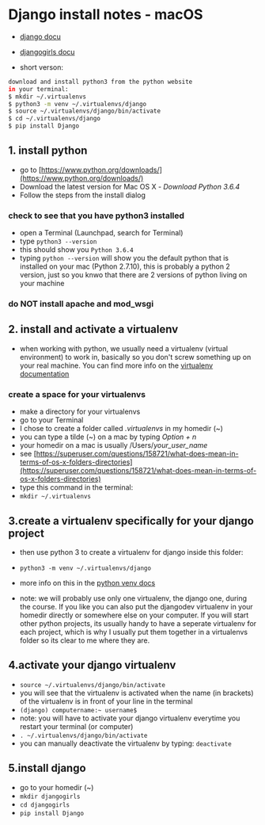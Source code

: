 # Django install notes - macOS

* [django docu](https://docs.djangoproject.com/en/2.0/topics/install/)
* [djangogirls docu](https://tutorial.djangogirls.org/en/installation/)

* short verson:

~~~bash
download and install python3 from the python website
in your terminal:
$ mkdir ~/.virtualenvs
$ python3 -m venv ~/.virtualenvs/django 
$ source ~/.virtualenvs/django/bin/activate
$ cd ~/.virtualenvs/django
$ pip install Django
~~~

## 1. install python

* go to [https://www.python.org/downloads/](https://www.python.org/downloads/)
* Download the latest version for Mac OS X - *Download Python 3.6.4*
* Follow the steps from the install dialog

### check to see that you have python3 installed

* open a Terminal (Launchpad, search for Terminal)
* type `python3 --version`
* this should show you `Python 3.6.4`
* typing `python --version` will show you the default python that is installed on your mac (Python 2.7.10), this is probably a python 2 version, just so you knwo that there are 2 versions of python living on your machine

### do NOT install apache and mod_wsgi

## 2. install and activate a virtualenv

* when working with python, we usually need a virtualenv (virtual environment) to work in, basically so you don't screw something up on your real machine. You can find more info on the [virtualenv documentation](https://virtualenv.pypa.io/en/stable) 

### create a space for your virtualenvs
* make a directory for your virtualenvs
* go to your Terminal
* I chose to create a folder called *.virtualenvs* in my homedir (~)
 * you can type a tilde (~) on a mac by typing *Option + n* 
 * your homedir on a mac is usually /Users/*your_user_name*
 * see [https://superuser.com/questions/158721/what-does-mean-in-terms-of-os-x-folders-directories](https://superuser.com/questions/158721/what-does-mean-in-terms-of-os-x-folders-directories) 
* type this command in the terminal: 
* `mkdir ~/.virtualenvs`

## 3.create a virtualenv specifically for your django project
* then use python 3 to create a virtualenv for django inside this folder:
* `python3 -m venv ~/.virtualenvs/django`
* more info on this in the [python venv docs](https://docs.python.org/3/library/venv.html)   

* note: we will probably use only one virtualenv, the django one, during the course. If you like you can also put the djangodev virtualenv in your homedir directly or somewhere else on your computer. If you will start other python projects, its usually handy to have a seperate virtualenv for each project, which is why I usually put them together in a virtualenvs folder so its clear to me where they are.

## 4.activate your django virtualenv
* `source ~/.virtualenvs/django/bin/activate`
* you will see that the virtualenv is activated when the name (in brackets) of the virtualenv is in front of your line in the terminal
* `(django) computername:~ username$`
* note: you will have to activate your django virtualenv everytime you restart your terminal (or computer)
 * `. ~/.virtualenvs/django/bin/activate`
*  you can manually deactivate the virtualenv by typing: `deactivate`

## 5.install django
* go to your homedir (~)
* `mkdir djangogirls`
* `cd djangogirls`
* `pip install Django`

